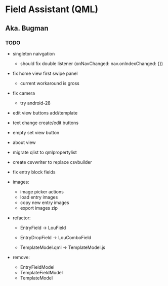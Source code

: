 
# Field Assistant (QML)
## Aka. Bugman


### TODO
- singleton naivgation
  - should fix double listener (onNavChanged: nav.onIndexChanged: {})
- fix home view first swipe panel
  - current workaround is gross
- fix camera
  - try android-28
- edit view buttons add/template
- text change create/edit buttons
- empty set view button
- about view
- migrate qlist to qmlpropertylist
- create csvwriter to replace csvbuilder
- fix entry block fields
- images:
    - image picker actions
    - load entry images
    - copy new entry images
    - export images zip

- refactor:
    - EntryField -> LouField
    - EntryDropField -> LouComboField

    - TemplateModel.qml -> TemplateModel.js
- remove:
    - EntryFieldModel
    - TemplateFieldModel
    - TemplateModel
